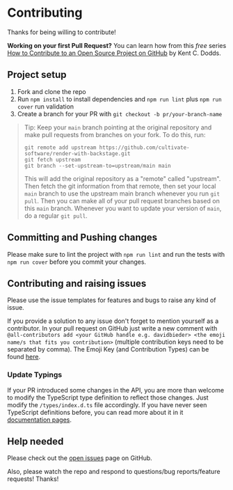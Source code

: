 # Contributing

Thanks for being willing to contribute!

**Working on your first Pull Request?** You can learn how from this _free_ series [How to Contribute to an Open Source Project on GitHub](https://egghead.io/courses/how-to-contribute-to-an-open-source-project-on-github) by Kent C. Dodds.

## Project setup

1.  Fork and clone the repo
2.  Run `npm install` to install dependencies and `npm run lint` plus `npm run cover` run validation
3.  Create a branch for your PR with `git checkout -b pr/your-branch-name`

> Tip: Keep your `main` branch pointing at the original repository and make pull
> requests from branches on your fork. To do this, run:
>
> ```
> git remote add upstream https://github.com/cultivate-software/render-with-backstage.git
> git fetch upstream
> git branch --set-upstream-to=upstream/main main
> ```
>
> This will add the original repository as a "remote" called "upstream". Then
> fetch the git information from that remote, then set your local `main` branch
> to use the upstream main branch whenever you run `git pull`. Then you can make
> all of your pull request branches based on this `main` branch. Whenever you
> want to update your version of `main`, do a regular `git pull`.

## Committing and Pushing changes

Please make sure to lint the project with `npm run lint` and run the tests with `npm run cover` before you commit your changes.

## Contributing and raising issues

Please use the issue templates for features and bugs to raise any kind of issue.

If you provide a solution to any issue don't forget to mention yourself as a contributor.
In your pull request on GitHub just write a new comment with ```@all-contributors add <your GitHub handle e.g. davidbieder> <the emoji name/s that fits you contribution>``` (multiple contribution keys need to be separated by comma).
The Emoji Key (and Contribution Types) can be found [here](https://allcontributors.org/docs/en/emoji-key).

### Update Typings

If your PR introduced some changes in the API, you are more than welcome to modify the TypeScript type definition to reflect those changes. Just modify the `/types/index.d.ts` file accordingly. If you have never seen TypeScript definitions before, you can read more about it in it [documentation pages](https://www.typescriptlang.org/docs/handbook/declaration-files/introduction.html).

## Help needed

Please check out the [open issues](https://github.com/cultivate-software/render-with-backstage/issues) page on GitHub.

Also, please watch the repo and respond to questions/bug reports/feature requests! Thanks!
